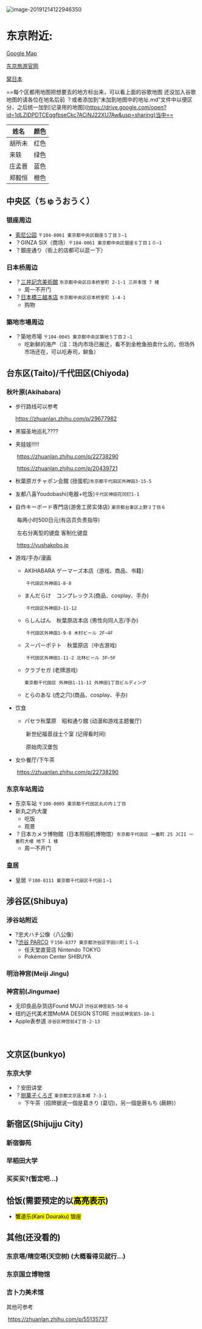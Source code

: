 
![image-20191214122946350](https://tva1.sinaimg.cn/large/006tNbRwly1g9w53a65pwj30xe0nikjl.jpg)

# 东京附近:
[Google Map](https://drive.google.com/open?id=1dLZIDPDTCEggfbseCkc7ACiNJ22XU7Aw&usp=sharing)

[东京旅游官网](https://www.gotokyo.org/cn/index.html)

[窝日本](https://wow-japan.com/)

==每个区都用地图把想要去的地方标出来，可以看上面的谷歌地图
还没加入谷歌地图的请各位在地名后前 ？或者添加到“未加到地图中的地址.md”文件中以便区分，之后统一加到[记录用的地图]{https://drive.google.com/open?id=1dLZIDPDTCEggfbseCkc7ACiNJ22XU7Aw&usp=sharing}当中==

|姓名|颜色|
|-|-|
|胡所未|红色|
|来轶|绿色|
|庄孟晋|蓝色|
|郑毅恒|橙色|


## 中央区（ちゅうおうく）

### 银座周边
* [索尼公园](https://www.ginzasonypark.jp/e/) `〒104-0061 東京都中央区銀座５丁目３−1`
* ？GINZA SIX（商场）`〒104-0061 東京都中央区銀座６丁目１０−1`
* ？銀座通り（街上的店都可以逛一下）

### 日本桥周边
* ？[三井記念美術館](http://www.mitsui-museum.jp/) `东京都中央区日本桥室町 2-1-1 三井本馆 7 楼`
    * 周一不开门
* ？[日本橋三越本店](https://www.mitsukoshi.mistore.jp/nihombashi.html) `东京都中央区日本桥室町 1-4-1`
    * 购物
### 築地市場周边
* ？築地市場 `〒104-0045 東京都中央区築地５丁目２−1`
    * 吃新鲜的海产（注：场内市场已搬迁，看不到金枪鱼拍卖什么的，但场外市场还在，可以吃寿司，鲜鱼）

## 台东区(Taito)/千代田区(Chiyoda)

### 秋叶原(Akihabara)

* 步行路线可以参考

    https://zhuanlan.zhihu.com/p/29677982

- 黑猫圣地巡礼????

- 夹娃娃!!!!!

    ​	https://zhuanlan.zhihu.com/p/22738290

    ​	https://zhuanlan.zhihu.com/p/20439721

- 秋葉原ガチャポン会館 (扭蛋机)`东京都千代田区外神田3-15-5`	

- 友都八喜Youdobashi(电器+吃饭)`千代区神田花冈钉1-1`
- 自作キーボード専門店(游舍工房实体店) `東京都台東区上野３丁目６`

    ​	每两小时500日元(有店员负责指导)

    ​	左右分离型的键盘 客制化键盘

    ​	https://yushakobo.jp

- 游戏/手办/漫画

    - AKIHABARA ゲーマーズ本店（游戏、商品、书籍）

        ​	`千代田区外神田1-8-8`

    - まんだらけ　コンプレックス(商品、cosplay、手办)

        ​	`千代田区外神田3-11-12`

    - らしんばん　秋葉原店本店 (男性向同人志/手办)

        ​	`千代田区外神田1-9-8 木村ビール 2F~4F`

    - スーパーポテト　秋葉原店（中古游戏)

        ​	`千代田区外神田1-11-2 北林ビール 3F~5F`

    - クラブセガ (老牌游戏)

        ​	`東京都千代田区 外神田1-11-11 外神田1丁目ビルディング`

    * とらのあな (虎之穴)(商品、cosplay、手办)

- 饮食

    - パセラ秋葉原　昭和通り館 (动漫和游戏主题餐厅)

        ​	新世纪福音战士个室 (记得看时间)

        ​	原始肉汉堡包

- 女仆餐厅/下午茶

    ​	https://zhuanlan.zhihu.com/p/22738290

###      东京车站周边
* 东京车站 `〒100-0005 東京都千代田区丸の内１丁目`
* 新丸之内大厦
    * 吃饭
    * 观景
* ？日本カメラ博物館（日本照相机博物馆）`东京都千代田区 一番町 25 JCII 一番町大楼 地下 1 楼`
    * 周一不开门
###     皇居
* 皇居 `〒100-8111 東京都千代田区千代田１−1`






## 涉谷区(Shibuya)

### 		涉谷站附近
* ?忠犬ハチ公像（八公像）
* ?[渋谷 PARCO](shibuya.parco.jp) `〒150-8377 東京都渋谷区宇田川町１５−1`
    * 任天堂直营店 Nintendo TOKYO
    * Pokémon Center SHIBUYA

### 		明治神宫(Meiji Jingu)

### 		神宮前(Jingumae)

* 无印良品杂货店Found MUJI `渋谷区神宮前5-50-6`
* 纽约近代美术馆MoMA DESIGN STORE  `渋谷区神宮前5-10-1`
* Apple表参道 `涉谷区神宫前4丁目-2-13`

​			

## 文京区(bunkyo)

### 		东京大学
* ？安田讲堂
* ？[厨菓子くろぎ](http://www.wagashi-kurogi.co.jp/) `東京都文京區本鄉 7-3-1`
    * 下午茶（招牌据说一個是葛きり (葛切)，另一個是蕨もち (蕨餅)）


## 新宿区(Shijujju City)
###         新宿御苑

### 		早稻田大学

### 		买买买?(暂定吧...)

## 		恰饭(需要预定的以<mark>高亮表示</mark>)

* <mark>蟹道乐(Kani Douraku) 银座</mark>



## 其他(还没看的)

### 	东京塔/晴空塔(天空树) (大概看得见就行...)

### 	东京国立博物馆

### 	吉卜力美术馆



其他可参考

​	https://zhuanlan.zhihu.com/p/55135737

